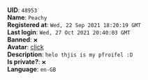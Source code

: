 **UID**: `48953`  
**Name**: `Peachy`  
**Registered at**: `Wed, 22 Sep 2021 18:20:19 GMT`  
**Last login**: `Wed, 27 Oct 2021 20:40:03 GMT`  
**Banned**: `❌`  
**Avatar**: [click](/avatars/e267f01e-420c-4d2e-9700-37a0a55a9cf5.png)  
**Description**: ```helo thjis is my pfroifel :D```  
**Is private?**: `❌`  
**Language**: `en-GB`